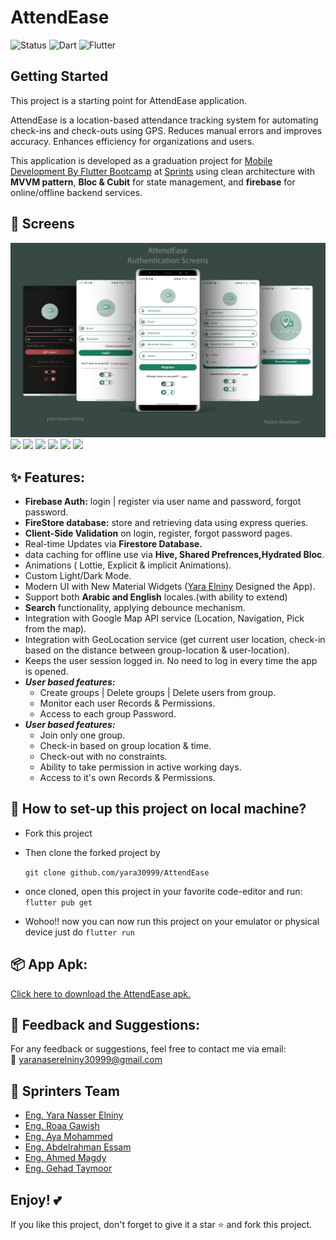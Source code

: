 # AttendEase

![Status](https://img.shields.io/badge/Status-Active-brightgreen)
![Dart](https://img.shields.io/badge/Dart-100%25-brightgreen)
![Flutter](https://img.shields.io/badge/Flutter-Cross%20Platform-blue)

## Getting Started

This project is a starting point for AttendEase application.

AttendEase is a location-based attendance tracking system for automating check-ins and check-outs using GPS. Reduces manual errors and improves accuracy. Enhances efficiency for organizations and users.

This application is developed as a graduation project for [Mobile Development By Flutter Bootcamp](https://sprints.ai/en-eg/journeys/MobileDevelopmentbyFlutterBootCamp-7270645) at [Sprints](https://sprints.ai/en-eg) using clean architecture with **MVVM pattern**, **Bloc & Cubit** for state management, and **firebase** for online/offline backend services.

## 📸 Screens

 <img src="readme/auth.png">

 <img src="readme/user_1.png">

 <img src="readme/user_2.png">

 <img src="readme/user_3.png">

 <img src="readme/user_4.png">

 <img src="readme/admin.png">

 <img src="readme/admin_2.png">

## ✨ Features:

- **Firebase Auth:** login | register via user name and password, forgot password.
- **FireStore database:** store and retrieving data using express queries.
- **Client-Side Validation** on login, register, forgot password pages.
- Real-time Updates via **Firestore Database.**
- data caching for offline use via **Hive, Shared Prefrences,Hydrated Bloc**.
- Animations ( Lottie, Explicit & implicit Animations).
- Custom Light/Dark Mode.
- Modern UI with New Material Widgets ([Yara Elniny](https://github.com/yara30999) Designed the App).
- Support both **Arabic and English** locales.(with ability to extend)
- **Search** functionality, applying debounce mechanism.
- Integration with Google Map API service (Location, Navigation, Pick from the map).
- Integration with GeoLocation service (get current user location, check-in based on the distance between group-location & user-location).
- Keeps the user session logged in. No need to log in every time the app is opened.
- **_User based features:_**
  - Create groups | Delete groups | Delete users from group.
  - Monitor each user Records & Permissions.
  - Access to each group Password.
- **_User based features:_**
  - Join only one group.
  - Check-in based on group location & time.
  - Check-out with no constraints.
  - Ability to take permission in active working days.
  - Access to it's own Records & Permissions.

## 📐 How to set-up this project on local machine?

- Fork this project

- Then clone the forked project by

  `git clone github.com/yara30999/AttendEase`

- once cloned, open this project in your favorite code-editor and run: `flutter pub get`
- Wohoo!! now you can now run this project on your emulator or physical device just do `flutter run`

## 📦 App Apk:

[Click here to download the AttendEase apk.](https://drive.google.com/file/d/13nGN0edtWBuaY-wNmkP-SMGiCNbuW7e8/view?usp=sharing)

## 💬 Feedback and Suggestions:

For any feedback or suggestions, feel free to contact me via email:  
📧 [yaranaserelniny30999@gmail.com](mailto:yaranaserelniny30999@gmail.com)

## 👥 Sprinters Team

- [Eng. Yara Nasser Elniny](https://github.com/yara30999)
- [Eng. Roaa Gawish](https://github.com/roaagawish)
- [Eng. Aya Mohammed](https://github.com/ayaelsherif21)
- [Eng. Abdelrahman Essam](https://github.com/abdo-essam)
- [Eng. Ahmed Magdy](https://github.com/AhmedMagdy9876)
- [Eng. Gehad Taymoor](https://github.com/GehadTaymoor)

## Enjoy! 💕

If you like this project, don't forget to give it a star ⭐ and fork this project.
